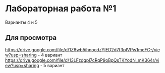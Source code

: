 # Лабораторная работа №1
Варианты 4 и 5

## Для просмотра

https://drive.google.com/file/d/1Z6wb5ihnocdzYlED2d7f3pIVPw1meFC-/view?usp=sharing - 4 вариант
https://drive.google.com/file/d/13LFzdgpl7cRqP9oBpQsTKYodN_mK364r/view?usp=sharing - 5 вариант
